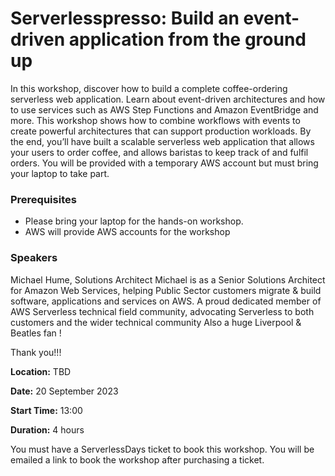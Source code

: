 # Serverlesspresso: Build an event-driven application from the ground up

In this workshop, discover how to build a complete coffee-ordering serverless web application. Learn about event-driven architectures and how to use services such as AWS Step Functions and Amazon EventBridge and more. This workshop shows how to combine workflows with events to create powerful architectures that can support production workloads. By the end, you’ll have built a scalable serverless web application that allows your users to order coffee, and allows baristas to keep track of and fulfil orders. You will be provided with a temporary AWS account but must bring your laptop to take part.

### Prerequisites

- Please bring your laptop for the hands-on workshop.
- AWS will provide AWS accounts for the workshop

### Speakers

Michael Hume, Solutions Architect
Michael is as a Senior Solutions Architect for Amazon Web Services, helping Public Sector customers migrate & build software, applications and services on AWS. A proud dedicated member of AWS Serverless technical field community, advocating Serverless to both customers and the wider technical community Also a huge Liverpool & Beatles fan !

Thank you!!!

**Location:** TBD

**Date:** 20 September 2023

**Start Time:** 13:00

**Duration:** 4 hours

You must have a ServerlessDays ticket to book this workshop. You will be emailed a link to book the workshop after purchasing a ticket.